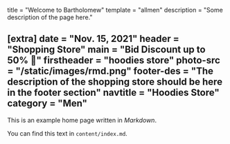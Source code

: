 title = "Welcome to Bartholomew"
template = "allmen"
description = "Some description of the page here."

[extra]
date = "Nov. 15, 2021"
header = "Shopping Store"
main = "Bid Discount up to 50% 🥳"
firstheader = "hoodies store"
photo-src = "/static/images/rmd.png"
footer-des = "The description of the shopping store should be here in the footer section"
navtitle = "Hoodies Store"
category = "Men"
---

This is an example home page written in _Markdown_.

You can find this text in `content/index.md`.
